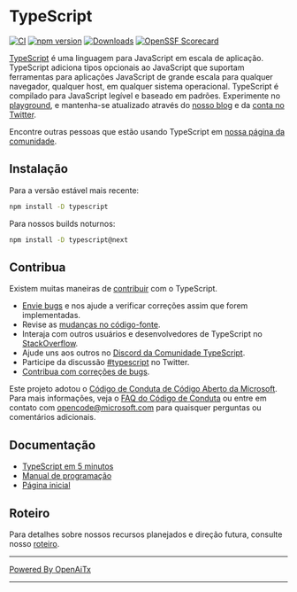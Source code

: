 # TypeScript

[![CI](https://github.com/microsoft/TypeScript/actions/workflows/ci.yml/badge.svg)](https://github.com/microsoft/TypeScript/actions/workflows/ci.yml)
[![npm version](https://badge.fury.io/js/typescript.svg)](https://www.npmjs.com/package/typescript)
[![Downloads](https://img.shields.io/npm/dm/typescript.svg)](https://www.npmjs.com/package/typescript)
[![OpenSSF Scorecard](https://api.securityscorecards.dev/projects/github.com/microsoft/TypeScript/badge)](https://securityscorecards.dev/viewer/?uri=github.com/microsoft/TypeScript)

[TypeScript](https://www.typescriptlang.org/) é uma linguagem para JavaScript em escala de aplicação. TypeScript adiciona tipos opcionais ao JavaScript que suportam ferramentas para aplicações JavaScript de grande escala para qualquer navegador, qualquer host, em qualquer sistema operacional. TypeScript é compilado para JavaScript legível e baseado em padrões. Experimente no [playground](https://www.typescriptlang.org/play/), e mantenha-se atualizado através do [nosso blog](https://blogs.msdn.microsoft.com/typescript) e da [conta no Twitter](https://twitter.com/typescript).

Encontre outras pessoas que estão usando TypeScript em [nossa página da comunidade](https://www.typescriptlang.org/community/).

## Instalação

Para a versão estável mais recente:

```bash
npm install -D typescript
```

Para nossos builds noturnos:

```bash
npm install -D typescript@next
```

## Contribua

Existem muitas maneiras de [contribuir](https://github.com/microsoft/TypeScript/blob/main/CONTRIBUTING.md) com o TypeScript.
* [Envie bugs](https://github.com/microsoft/TypeScript/issues) e nos ajude a verificar correções assim que forem implementadas.
* Revise as [mudanças no código-fonte](https://github.com/microsoft/TypeScript/pulls).
* Interaja com outros usuários e desenvolvedores de TypeScript no [StackOverflow](https://stackoverflow.com/questions/tagged/typescript).
* Ajude uns aos outros no [Discord da Comunidade TypeScript](https://discord.gg/typescript).
* Participe da discussão [#typescript](https://twitter.com/search?q=%23TypeScript) no Twitter.
* [Contribua com correções de bugs](https://github.com/microsoft/TypeScript/blob/main/CONTRIBUTING.md).

Este projeto adotou o [Código de Conduta de Código Aberto da Microsoft](https://opensource.microsoft.com/codeofconduct/). Para mais informações, veja o [FAQ do Código de Conduta](https://opensource.microsoft.com/codeofconduct/faq/) ou entre em contato com [opencode@microsoft.com](mailto:opencode@microsoft.com) para quaisquer perguntas ou comentários adicionais.

## Documentação

*  [TypeScript em 5 minutos](https://www.typescriptlang.org/docs/handbook/typescript-in-5-minutes.html)
*  [Manual de programação](https://www.typescriptlang.org/docs/handbook/intro.html)
*  [Página inicial](https://www.typescriptlang.org/)

## Roteiro

Para detalhes sobre nossos recursos planejados e direção futura, consulte nosso [roteiro](https://github.com/microsoft/TypeScript/wiki/Roadmap).

---

[Powered By OpenAiTx](https://github.com/OpenAiTx/OpenAiTx)

---